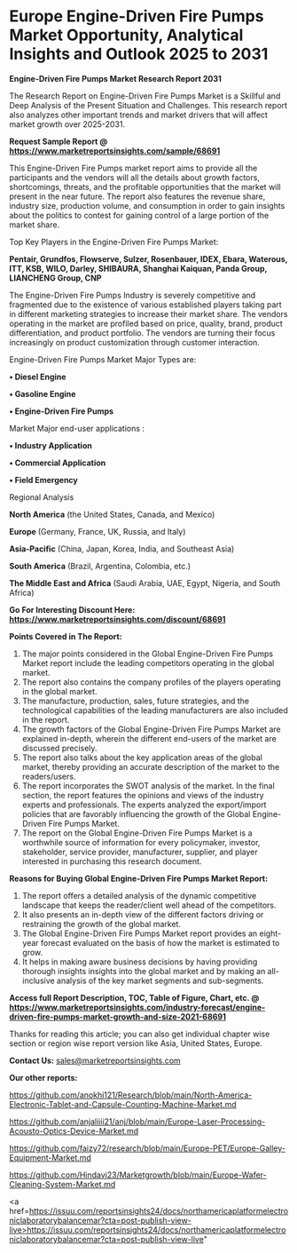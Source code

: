 # Europe Engine-Driven Fire Pumps Market Opportunity, Analytical Insights and Outlook 2025 to 2031

<strong>Engine-Driven Fire Pumps Market Research Report 2031</strong>

The Research Report on Engine-Driven Fire Pumps Market is a Skillful and Deep Analysis of the Present Situation and Challenges. This research report also analyzes other important trends and market drivers that will affect market growth over 2025-2031.

<strong>Request Sample Report @ <a href=https://www.marketreportsinsights.com/sample/68691>https://www.marketreportsinsights.com/sample/68691</a></strong>

This Engine-Driven Fire Pumps market report aims to provide all the participants and the vendors will all the details about growth factors, shortcomings, threats, and the profitable opportunities that the market will present in the near future. The report also features the revenue share, industry size, production volume, and consumption in order to gain insights about the politics to contest for gaining control of a large portion of the market share.

Top Key Players in the Engine-Driven Fire Pumps Market:

<strong>Pentair, Grundfos, Flowserve, Sulzer, Rosenbauer, IDEX, Ebara, Waterous, ITT, KSB, WILO, Darley, SHIBAURA, Shanghai Kaiquan, Panda Group, LIANCHENG Group, CNP</strong>

The Engine-Driven Fire Pumps Industry is severely competitive and fragmented due to the existence of various established players taking part in different marketing strategies to increase their market share. The vendors operating in the market are profiled based on price, quality, brand, product differentiation, and product portfolio. The vendors are turning their focus increasingly on product customization through customer interaction.

Engine-Driven Fire Pumps Market Major Types are:

<strong>• Diesel Engine

• Gasoline Engine

• Engine-Driven Fire Pumps</strong>

Market Major end-user applications :

<strong>• Industry Application

• Commercial Application

• Field Emergency</strong>

Regional Analysis

</u><strong><b>North America</b></strong> (the United States, Canada, and Mexico)

<strong><b>Europe </b></strong>(Germany, France, UK, Russia, and Italy)

<strong><b>Asia-Pacific</b></strong> (China, Japan, Korea, India, and Southeast Asia)

<strong><b>South America</b></strong> (Brazil, Argentina, Colombia, etc.)

<strong><b>The Middle East and Africa</b></strong> (Saudi Arabia, UAE, Egypt, Nigeria, and South Africa)

<strong>Go For Interesting Discount Here: <a href=https://www.marketreportsinsights.com/discount/68691>https://www.marketreportsinsights.com/discount/68691</a></strong>

<strong>Points Covered in The Report:</strong>
<ol>
  <li>The major points considered in the Global Engine-Driven Fire Pumps Market report include the leading competitors operating in the global market.</li>
  <li>The report also contains the company profiles of the players operating in the global market.</li>
  <li>The manufacture, production, sales, future strategies, and the technological capabilities of the leading manufacturers are also included in the report.</li>
  <li>The growth factors of the Global Engine-Driven Fire Pumps Market are explained in-depth, wherein the different end-users of the market are discussed precisely.</li>
  <li>The report also talks about the key application areas of the global market, thereby providing an accurate description of the market to the readers/users.</li>
  <li>The report incorporates the SWOT analysis of the market. In the final section, the report features the opinions and views of the industry experts and professionals. The experts analyzed the export/import policies that are favorably influencing the growth of the Global Engine-Driven Fire Pumps Market.</li>
  <li>The report on the Global Engine-Driven Fire Pumps Market is a worthwhile source of information for every policymaker, investor, stakeholder, service provider, manufacturer, supplier, and player interested in purchasing this research document.</li>
</ol>
<strong>Reasons for Buying Global Engine-Driven Fire Pumps Market Report:</strong>

<ol>
  <li>The report offers a detailed analysis of the dynamic competitive landscape that keeps the reader/client well ahead of the competitors.</li>
  <li>It also presents an in-depth view of the different factors driving or restraining the growth of the global market.</li>
  <li>The Global Engine-Driven Fire Pumps Market report provides an eight-year forecast evaluated on the basis of how the market is estimated to grow.</li>
  <li>It helps in making aware business decisions by having providing thorough insights insights into the global market and by making an all-inclusive analysis of the key market segments and sub-segments.</li>
</ol>
<strong>Access full Report Description, TOC, Table of Figure, Chart, etc. @ <a href=https://www.marketreportsinsights.com/industry-forecast/engine-driven-fire-pumps-market-growth-and-size-2021-68691>https://www.marketreportsinsights.com/industry-forecast/engine-driven-fire-pumps-market-growth-and-size-2021-68691</a></strong>


Thanks for reading this article; you can also get individual chapter wise section or region wise report version like Asia, United States, Europe.

<strong>Contact Us:</strong>
sales@marketreportsinsights.com

<strong>Our other reports:</strong>

<a href=https://github.com/anokhi121/Research/blob/main/North-America-Electronic-Tablet-and-Capsule-Counting-Machine-Market.md>https://github.com/anokhi121/Research/blob/main/North-America-Electronic-Tablet-and-Capsule-Counting-Machine-Market.md</a>

<a href=https://github.com/anjaliiii21/anj/blob/main/Europe-Laser-Processing-Acousto-Optics-Device-Market.md>https://github.com/anjaliiii21/anj/blob/main/Europe-Laser-Processing-Acousto-Optics-Device-Market.md</a>

<a href=https://github.com/faizy72/research/blob/main/Europe-PET/Europe-Galley-Equipment-Market.md>https://github.com/faizy72/research/blob/main/Europe-PET/Europe-Galley-Equipment-Market.md</a>

<a href=https://github.com/Hindavi23/Marketgrowth/blob/main/Europe-Wafer-Cleaning-System-Market.md>https://github.com/Hindavi23/Marketgrowth/blob/main/Europe-Wafer-Cleaning-System-Market.md</a>

<a href=https://issuu.com/reportsinsights24/docs/northamericaplatformelectroniclaboratorybalancemar?cta=post-publish-view-live>https://issuu.com/reportsinsights24/docs/northamericaplatformelectroniclaboratorybalancemar?cta=post-publish-view-live</a>"
